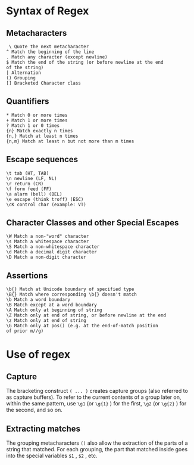 Syntax of Regex
===============

Metacharacters
--------------

     \ Quote the next metacharacter
    ^ Match the beginning of the line
    . Match any character (except newline)
    $ Match the end of the string (or before newline at the end
    of the string)
    | Alternation
    () Grouping
    [] Bracketed Character class


Quantifiers
-----------

    * Match 0 or more times
    + Match 1 or more times
    ? Match 1 or 0 times
    {n} Match exactly n times
    {n,} Match at least n times
    {n,m} Match at least n but not more than m times


Escape sequences
----------------

    \t tab (HT, TAB)
    \n newline (LF, NL)
    \r return (CR)
    \f form feed (FF)
    \a alarm (bell) (BEL)
    \e escape (think troff) (ESC)
    \cK control char (example: VT)


Character Classes and other Special Escapes
-------------------------------------------

    \W Match a non-"word" character
    \s Match a whitespace character
    \S Match a non-whitespace character
    \d Match a decimal digit character
    \D Match a non-digit character


Assertions
----------

    \b{} Match at Unicode boundary of specified type
    \B{} Match where corresponding \b{} doesn't match
    \b Match a word boundary
    \B Match except at a word boundary
    \A Match only at beginning of string
    \Z Match only at end of string, or before newline at the end
    \z Match only at end of string
    \G Match only at pos() (e.g. at the end-of-match position
    of prior m//g)


Use of regex
============

Capture
-------

The bracketing construct `( ... )` creates capture groups (also referred to as capture buffers).
To refer to the current contents of a group later on, within the same pattern,
use `\g1` (or `\g{1}` ) for the first, `\g2` (or `\g{2}` ) for the second, and so on.


Extracting matches
------------------

The grouping metacharacters `()` also allow the extraction of the parts of a string that matched.
For each grouping, the part that matched inside goes into the special variables `$1` , `$2` , etc. 
